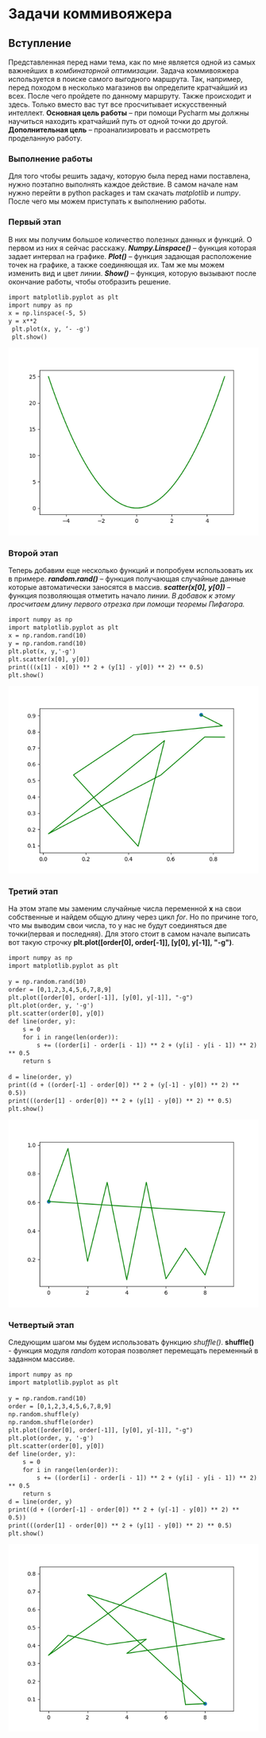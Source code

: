 # Задачи коммивояжера
## Вступление
Представленная перед нами тема, как по мне является одной из самых важнейших в *комбинаторной оптимизации*. Задача коммивояжера используется в поиске самого выгодного маршрута. Так, например, перед походом в несколько магазинов вы определите кратчайший из всех. После чего пройдете по данному маршруту. Также происходит и здесь. Только вместо вас тут все просчитывает искусственный интеллект.
**Основная цель работы** – при помощи Pycharm мы должны научиться находить кратчайший путь от одной точки до другой.
**Дополнительная цель** – проанализировать и рассмотреть проделанную работу.
### Выполнение работы
Для того чтобы решить задачу, которую была перед нами поставлена, нужно поэтапно выполнять каждое действие. В самом начале нам нужно перейти в python packages и там скачать *matplotlib* и *numpy*. После чего мы можем приступать к выполнению работы.
### Первый этап
В них мы получим большое количество полезных данных и функций. О первом из них я сейчас расскажу.
***Numpy.Linspace()*** – функция которая задает интервал на графике. 
***Plot()*** – функция задающая расположение точек на графике, а также соединяющая их. Там же мы можем изменить вид и цвет линии.
***Show()*** – функция, которую вызывают после окончание работы, чтобы отобразить решение.
```
import matplotlib.pyplot as plt 
import numpy as np 
x = np.linspace(-5, 5) 
y = x**2
 plt.plot(x, y, ‘- -g')
 plt.show()
```

![xxxx](/img/Figure2.png)
### Второй этап
Теперь добавим еще несколько функций и попробуем использовать их в примере.
***random.rand()*** – функция получающая случайные данные которые автоматически заносятся в массив.
***scatter(x[0], y[0])*** – функция позволяющая отметить начало линии.
*В добавок к этому просчитаем длину первого отрезка при помощи теоремы Пифагора.*
```
import numpy as np
import matplotlib.pyplot as plt
x = np.random.rand(10)
y = np.random.rand(10)
plt.plot(x, y,'-g')
plt.scatter(x[0], y[0])
print(((x[1] - x[0]) ** 2 + (y[1] - y[0]) ** 2) ** 0.5)
plt.show()
```

![xxxxx](/img/Figure3.png)
### Третий этап
На этом этапе мы заменим случайные числа переменной **x** на свои собственные и найдем общую длину через цикл *for*. Но по причине того, что мы выводим свои числа, то у нас не будут соединяться две точки(первая и последняя).
Для этого стоит в самом начале выписать вот такую строчку **plt.plot([order[0], order[-1]], [y[0], y[-1]], "-g")**.
```
import numpy as np
import matplotlib.pyplot as plt

y = np.random.rand(10)
order = [0,1,2,3,4,5,6,7,8,9]
plt.plot([order[0], order[-1]], [y[0], y[-1]], "-g")
plt.plot(order, y, '-g')
plt.scatter(order[0], y[0])
def line(order, y):
    s = 0
    for i in range(len(order)):
        s += ((order[i] - order[i - 1]) ** 2 + (y[i] - y[i - 1]) ** 2) ** 0.5
    return s

d = line(order, y)
print((d + ((order[-1] - order[0]) ** 2 + (y[-1] - y[0]) ** 2) ** 0.5))
print(((order[1] - order[0]) ** 2 + (y[1] - y[0]) ** 2) ** 0.5)
plt.show()
```

![xxxxx](/img/Figure4.png)
### Четвертый этап
Следующим шагом мы будем использовать функцию *shuffle()*.
**shuffle()** - функция модуля *random* которая позволяет перемещать переменный в заданном массиве.
```
import numpy as np
import matplotlib.pyplot as plt

y = np.random.rand(10)
order = [0,1,2,3,4,5,6,7,8,9]
np.random.shuffle(y)
np.random.shuffle(order)
plt.plot([order[0], order[-1]], [y[0], y[-1]], "-g")
plt.plot(order, y, '-g')
plt.scatter(order[0], y[0])
def line(order, y):
    s = 0
    for i in range(len(order)):
        s += ((order[i] - order[i - 1]) ** 2 + (y[i] - y[i - 1]) ** 2) ** 0.5
    return s
d = line(order, y)
print((d + ((order[-1] - order[0]) ** 2 + (y[-1] - y[0]) ** 2) ** 0.5))
print(((order[1] - order[0]) ** 2 + (y[1] - y[0]) ** 2) ** 0.5)
plt.show()
```


![xxx](/img/Figure1.png)
